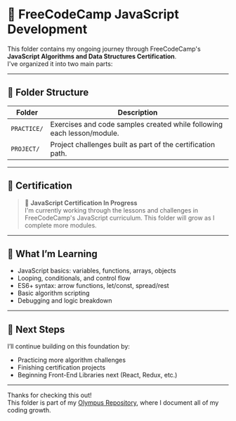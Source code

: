 # 🧠 FreeCodeCamp JavaScript Development

This folder contains my ongoing journey through FreeCodeCamp's **JavaScript Algorithms and Data Structures Certification**.  
I've organized it into two main parts:

---

## 📂 Folder Structure

| Folder         | Description                                                                 |
|----------------|-----------------------------------------------------------------------------|
| `PRACTICE/`    | Exercises and code samples created while following each lesson/module.     |
| `PROJECT/`     | Project challenges built as part of the certification path.                |

---

## 🏅 Certification

> 🚧 **JavaScript Certification In Progress**  
> I'm currently working through the lessons and challenges in FreeCodeCamp's JavaScript curriculum. This folder will grow as I complete more modules.

---

## 📌 What I’m Learning

- JavaScript basics: variables, functions, arrays, objects
- Looping, conditionals, and control flow
- ES6+ syntax: arrow functions, let/const, spread/rest
- Basic algorithm scripting
- Debugging and logic breakdown

---

## 🚀 Next Steps

I’ll continue building on this foundation by:
- Practicing more algorithm challenges
- Finishing certification projects
- Beginning Front-End Libraries next (React, Redux, etc.)

---

Thanks for checking this out!  
This folder is part of my [Olympus Repository](https://github.com/kidlatpogi/Olympus), where I document all of my coding growth.
